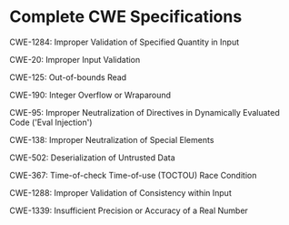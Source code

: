 

# Complete CWE Specifications

CWE-1284: Improper Validation of Specified Quantity in Input

CWE-20: Improper Input Validation

CWE-125: Out-of-bounds Read

CWE-190: Integer Overflow or Wraparound

CWE-95: Improper Neutralization of Directives in Dynamically Evaluated Code ('Eval Injection')

CWE-138: Improper Neutralization of Special Elements

CWE-502: Deserialization of Untrusted Data

CWE-367: Time-of-check Time-of-use (TOCTOU) Race Condition

CWE-1288: Improper Validation of Consistency within Input

CWE-1339: Insufficient Precision or Accuracy of a Real Number